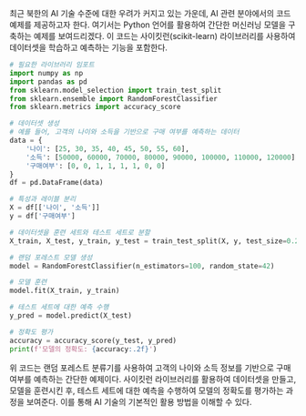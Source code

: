 최근 북한의 AI 기술 수준에 대한 우려가 커지고 있는 가운데, AI 관련 분야에서의 코드 예제를 제공하고자 한다. 여기서는 Python 언어를 활용하여 간단한 머신러닝 모델을 구축하는 예제를 보여드리겠다. 이 코드는 사이킷런(scikit-learn) 라이브러리를 사용하여 데이터셋을 학습하고 예측하는 기능을 포함한다.

```python
# 필요한 라이브러리 임포트
import numpy as np
import pandas as pd
from sklearn.model_selection import train_test_split
from sklearn.ensemble import RandomForestClassifier
from sklearn.metrics import accuracy_score

# 데이터셋 생성
# 예를 들어, 고객의 나이와 소득을 기반으로 구매 여부를 예측하는 데이터
data = {
    '나이': [25, 30, 35, 40, 45, 50, 55, 60],
    '소득': [50000, 60000, 70000, 80000, 90000, 100000, 110000, 120000],
    '구매여부': [0, 0, 1, 1, 1, 1, 0, 0]
}
df = pd.DataFrame(data)

# 특성과 레이블 분리
X = df[['나이', '소득']]
y = df['구매여부']

# 데이터셋을 훈련 세트와 테스트 세트로 분할
X_train, X_test, y_train, y_test = train_test_split(X, y, test_size=0.25, random_state=42)

# 랜덤 포레스트 모델 생성
model = RandomForestClassifier(n_estimators=100, random_state=42)

# 모델 훈련
model.fit(X_train, y_train)

# 테스트 세트에 대한 예측 수행
y_pred = model.predict(X_test)

# 정확도 평가
accuracy = accuracy_score(y_test, y_pred)
print(f'모델의 정확도: {accuracy:.2f}')
```

위 코드는 랜덤 포레스트 분류기를 사용하여 고객의 나이와 소득 정보를 기반으로 구매 여부를 예측하는 간단한 예제이다. 사이킷런 라이브러리를 활용하여 데이터셋을 만들고, 모델을 훈련시킨 후, 테스트 세트에 대한 예측을 수행하여 모델의 정확도를 평가하는 과정을 보여준다. 이를 통해 AI 기술의 기본적인 활용 방법을 이해할 수 있다.